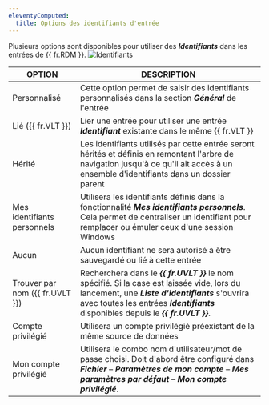 ```yaml
---
eleventyComputed:
  title: Options des identifiants d'entrée
---
```

Plusieurs options sont disponibles pour utiliser des ***Identifiants*** dans les entrées de {{ fr.RDM }}.
![Identifiants](https://cdnweb.devolutions.net/docs/docs_en_rdm_mac_RDMMac2131.png)

| OPTION                  | DESCRIPTION                                                                              |
|-------------------------|------------------------------------------------------------------------------------------|
| Personnalisé            | Cette option permet de saisir des identifiants personnalisés dans la section ***Général*** de l'entrée |
| Lié ({{ fr.VLT }})      | Lier une entrée pour utiliser une entrée ***Identifiant*** existante dans le même {{ fr.VLT }}         |
| Hérité                  | Les identifiants utilisés par cette entrée seront hérités et définis en remontant l'arbre de navigation jusqu'à ce qu'il ait accès à un ensemble d'identifiants dans un dossier parent |
| Mes identifiants personnels | Utilisera les identifiants définis dans la fonctionnalité ***Mes identifiants personnels***. Cela permet de centraliser un identifiant pour remplacer ou émuler ceux d'une session Windows |
| Aucun                   | Aucun identifiant ne sera autorisé à être sauvegardé ou lié à cette entrée                       |
| Trouver par nom ({{ fr.UVLT }}) | Recherchera dans le ***{{ fr.UVLT }}*** le nom spécifié. Si la case est laissée vide, lors du lancement, une ***Liste d'identifiants*** s'ouvrira avec toutes les entrées ***Identifiants*** disponibles depuis le ***{{ fr.UVLT }}***. |
| Compte privilégié       | Utilisera un compte privilégié préexistant de la même source de données                       |
| Mon compte privilégié   | Utilisera le combo nom d'utilisateur/mot de passe choisi. Doit d'abord être configuré dans ***Fichier*** – ***Paramètres de mon compte*** – ***Mes paramètres par défaut*** – ***Mon compte privilégié***. |
